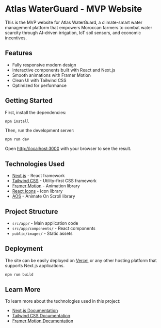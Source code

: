 # Atlas WaterGuard - MVP Website

This is the MVP website for Atlas WaterGuard, a climate-smart water management platform that empowers Moroccan farmers to combat water scarcity through AI-driven irrigation, IoT soil sensors, and economic incentives.

## Features

- Fully responsive modern design
- Interactive components built with React and Next.js
- Smooth animations with Framer Motion
- Clean UI with Tailwind CSS
- Optimized for performance

## Getting Started

First, install the dependencies:

```bash
npm install
```

Then, run the development server:

```bash
npm run dev
```

Open [http://localhost:3000](http://localhost:3000) with your browser to see the result.

## Technologies Used

- [Next.js](https://nextjs.org/) - React framework
- [Tailwind CSS](https://tailwindcss.com/) - Utility-first CSS framework
- [Framer Motion](https://www.framer.com/motion/) - Animation library
- [React Icons](https://react-icons.github.io/react-icons/) - Icon library
- [AOS](https://michalsnik.github.io/aos/) - Animate On Scroll library

## Project Structure

- `src/app/` - Main application code
- `src/app/components/` - React components
- `public/images/` - Static assets

## Deployment

The site can be easily deployed on [Vercel](https://vercel.com/) or any other hosting platform that supports Next.js applications.

```bash
npm run build
```

## Learn More

To learn more about the technologies used in this project:

- [Next.js Documentation](https://nextjs.org/docs)
- [Tailwind CSS Documentation](https://tailwindcss.com/docs)
- [Framer Motion Documentation](https://www.framer.com/docs/)
